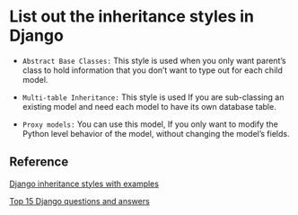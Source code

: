 # List out the inheritance styles in Django

- `Abstract Base Classes:` This style is used when you only want parent’s class to hold information that you don’t want to type out for each child model.

- `Multi-table Inheritance:` This style is used If you are sub-classing an existing model and need each model to have its own database table.

- `Proxy models:` You can use this model, If you only want to modify the Python level behavior of the model, without changing the model’s fields.

## Reference

[Django inheritance styles with examples](https://medium.com/@lokeshsharma596/model-inheritance-styles-in-django-698296f5de06)

[Top 15 Django questions and answers](https://career.guru99.com/top-16-django-interview-questions/)
